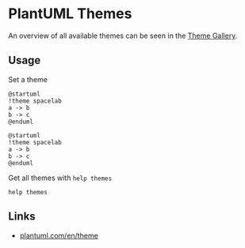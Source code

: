 # PlantUML Themes

An overview of all available themes can be seen in the [Theme Gallery](https://bschwarz.github.io/puml-themes/gallery.html).

## Usage
Set a theme
```plantuml
@startuml
!theme spacelab
a -> b
b -> c
@enduml
```

```plantuml
@startuml
!theme spacelab
a -> b
b -> c
@enduml
```

Get all themes with `help themes`

```plantuml
help themes
```

## Links
- [plantuml.com/en/theme](https://plantuml.com/en/theme)